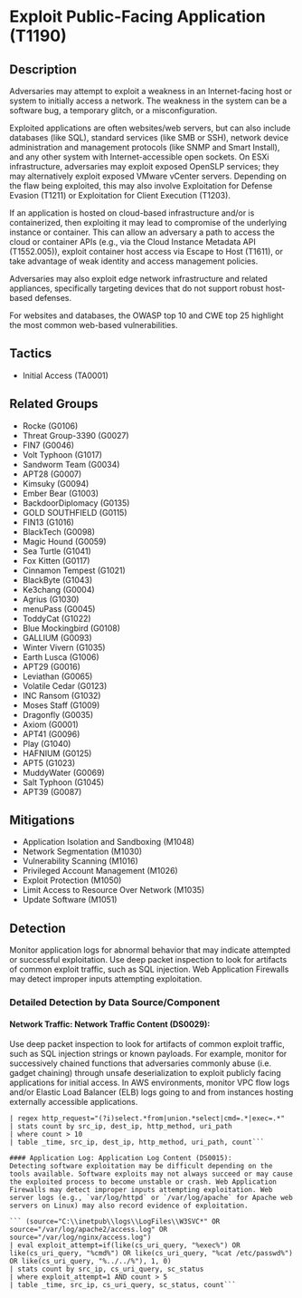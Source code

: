 # Exploit Public-Facing Application (T1190)

## Description
Adversaries may attempt to exploit a weakness in an Internet-facing host or system to initially access a network. The weakness in the system can be a software bug, a temporary glitch, or a misconfiguration.

Exploited applications are often websites/web servers, but can also include databases (like SQL), standard services (like SMB or SSH), network device administration and management protocols (like SNMP and Smart Install), and any other system with Internet-accessible open sockets. On ESXi infrastructure, adversaries may exploit exposed OpenSLP services; they may alternatively exploit exposed VMware vCenter servers. Depending on the flaw being exploited, this may also involve Exploitation for Defense Evasion (T1211) or Exploitation for Client Execution (T1203).

If an application is hosted on cloud-based infrastructure and/or is containerized, then exploiting it may lead to compromise of the underlying instance or container. This can allow an adversary a path to access the cloud or container APIs (e.g., via the Cloud Instance Metadata API (T1552.005)), exploit container host access via Escape to Host (T1611), or take advantage of weak identity and access management policies.

Adversaries may also exploit edge network infrastructure and related appliances, specifically targeting devices that do not support robust host-based defenses.

For websites and databases, the OWASP top 10 and CWE top 25 highlight the most common web-based vulnerabilities.

## Tactics
- Initial Access (TA0001)

## Related Groups
- Rocke (G0106)
- Threat Group-3390 (G0027)
- FIN7 (G0046)
- Volt Typhoon (G1017)
- Sandworm Team (G0034)
- APT28 (G0007)
- Kimsuky (G0094)
- Ember Bear (G1003)
- BackdoorDiplomacy (G0135)
- GOLD SOUTHFIELD (G0115)
- FIN13 (G1016)
- BlackTech (G0098)
- Magic Hound (G0059)
- Sea Turtle (G1041)
- Fox Kitten (G0117)
- Cinnamon Tempest (G1021)
- BlackByte (G1043)
- Ke3chang (G0004)
- Agrius (G1030)
- menuPass (G0045)
- ToddyCat (G1022)
- Blue Mockingbird (G0108)
- GALLIUM (G0093)
- Winter Vivern (G1035)
- Earth Lusca (G1006)
- APT29 (G0016)
- Leviathan (G0065)
- Volatile Cedar (G0123)
- INC Ransom (G1032)
- Moses Staff (G1009)
- Dragonfly (G0035)
- Axiom (G0001)
- APT41 (G0096)
- Play (G1040)
- HAFNIUM (G0125)
- APT5 (G1023)
- MuddyWater (G0069)
- Salt Typhoon (G1045)
- APT39 (G0087)

## Mitigations
- Application Isolation and Sandboxing (M1048)
- Network Segmentation (M1030)
- Vulnerability Scanning (M1016)
- Privileged Account Management (M1026)
- Exploit Protection (M1050)
- Limit Access to Resource Over Network (M1035)
- Update Software (M1051)

## Detection
Monitor application logs for abnormal behavior that may indicate attempted or successful exploitation. Use deep packet inspection to look for artifacts of common exploit traffic, such as SQL injection. Web Application Firewalls may detect improper inputs attempting exploitation.

### Detailed Detection by Data Source/Component
#### Network Traffic: Network Traffic Content (DS0029): 
Use deep packet inspection to look for artifacts of common exploit traffic, such as SQL injection strings or known payloads. For example, monitor for successively chained functions that adversaries commonly abuse (i.e. gadget chaining) through unsafe deserialization to exploit publicly facing applications for initial access. In AWS environments, monitor VPC flow logs and/or Elastic Load Balancer (ELB) logs going to and from instances hosting externally accessible applications.

``` (source="/var/log/zeek/http.log" OR source="C:\\Windows\\System32\\LogFiles\\Firewall")
| regex http_request="(?i)select.*from|union.*select|cmd=.*|exec=.*"
| stats count by src_ip, dest_ip, http_method, uri_path
| where count > 10
| table _time, src_ip, dest_ip, http_method, uri_path, count```

#### Application Log: Application Log Content (DS0015): 
Detecting software exploitation may be difficult depending on the tools available. Software exploits may not always succeed or may cause the exploited process to become unstable or crash. Web Application Firewalls may detect improper inputs attempting exploitation. Web server logs (e.g., `var/log/httpd` or `/var/log/apache` for Apache web servers on Linux) may also record evidence of exploitation.

``` (source="C:\\inetpub\\logs\\LogFiles\\W3SVC*" OR source="/var/log/apache2/access.log" OR source="/var/log/nginx/access.log")
| eval exploit_attempt=if(like(cs_uri_query, "%exec%") OR like(cs_uri_query, "%cmd%") OR like(cs_uri_query, "%cat /etc/passwd%") OR like(cs_uri_query, "%../../%"), 1, 0)
| stats count by src_ip, cs_uri_query, sc_status
| where exploit_attempt=1 AND count > 5
| table _time, src_ip, cs_uri_query, sc_status, count```


